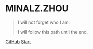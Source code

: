 # MINALZ.ZHOU


> I will not forget who I am.
>
> I will follow this path until the end.

[GitHub](https://github.com/minalz/docsify-cli.git)
[Start](README.md)


